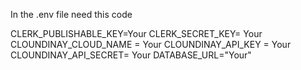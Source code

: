 In the .env file need this code


CLERK_PUBLISHABLE_KEY=Your
CLERK_SECRET_KEY= Your
CLOUNDINAY_CLOUD_NAME = Your
CLOUNDINAY_API_KEY = Your
CLOUNDINAY_API_SECRET= Your
DATABASE_URL="Your"